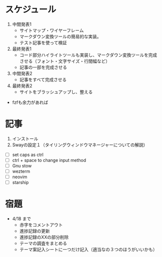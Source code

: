 # スケジュール
1. 中間発表1
    - サイトマップ・ワイヤーフレーム
    - マークダウン変換ツールの簡易的な実装。
    - テスト記事を使って検証
2. 最終発表1
    - コード部分ハイライトツールも実装し、マークダウン変換ツールを完成させる（フォント・文字サイズ・行間幅など）
    - 記事の一部を完成させる
3. 中間発表2
    - 記事をすべて完成させる
4. 最終発表2
    - サイトをブラッシュアップし、整える

- fzfも余力があれば


# 記事
1. インストール
2. Swayの設定１（タイリングウィンドウマネージャーについての解説）

- [ ] set caps as ctrl
- [ ] ctrl + space to change input method
- [ ] Gnu stow
- [ ] wezterm
- [ ] neovim
- [ ] starship

# 宿題
- 4/18 まで
    - 赤字をコメントアウト
    - 進捗記録の更新
    - 進捗記録のXXの部分削除
    - テーマの調査をまとめる
    - テーマ案記入シートに一つだけ記入（適当なの３つのほうがいいかも）
